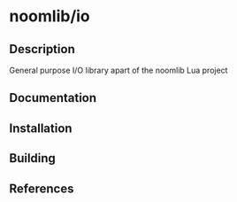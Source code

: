 # noomlib/io

## Description

General purpose I/O library apart of the noomlib Lua project

## Documentation

## Installation

## Building

## References